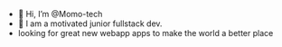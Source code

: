 - 👋 Hi, I’m @Momo-tech
- 👀 I am a motivated junior fullstack dev. 
- looking for great new webapp apps to make the world a better place

<!---
Momo-tech/Momo-tech is a ✨ special ✨ repository because its `README.md` (this file) appears on your GitHub profile.
You can click the Preview link to take a look at your changes.
--->
